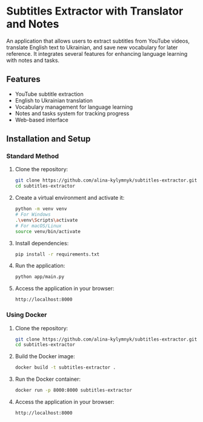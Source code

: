 # Subtitles Extractor with Translator and Notes

An application that allows users to extract subtitles from YouTube videos, translate English text to Ukrainian, and save new vocabulary for later reference. It integrates several features for enhancing language learning with notes and tasks.

## Features

- YouTube subtitle extraction
- English to Ukrainian translation
- Vocabulary management for language learning
- Notes and tasks system for tracking progress
- Web-based interface

## Installation and Setup

### Standard Method

1. Clone the repository:
   ```bash
   git clone https://github.com/alina-kylymnyk/subtitles-extractor.git
   cd subtitles-extractor
   ```

2. Create a virtual environment and activate it:
   ```bash
   python -m venv venv
   # For Windows
   .\venv\Scripts\activate
   # For macOS/Linux
   source venv/bin/activate
   ```

3. Install dependencies:
   ```bash
   pip install -r requirements.txt
   ```

4. Run the application:
   ```bash
   python app/main.py
   ```

5. Access the application in your browser:
   ```
   http://localhost:8000
   ```

### Using Docker

1. Clone the repository:
   ```bash
   git clone https://github.com/alina-kylymnyk/subtitles-extractor.git
   cd subtitles-extractor
   ```

2. Build the Docker image:
   ```bash
   docker build -t subtitles-extractor .
   ```

3. Run the Docker container:
   ```bash
   docker run -p 8000:8000 subtitles-extractor
   ```

4. Access the application in your browser:
   ```
   http://localhost:8000
   ```
